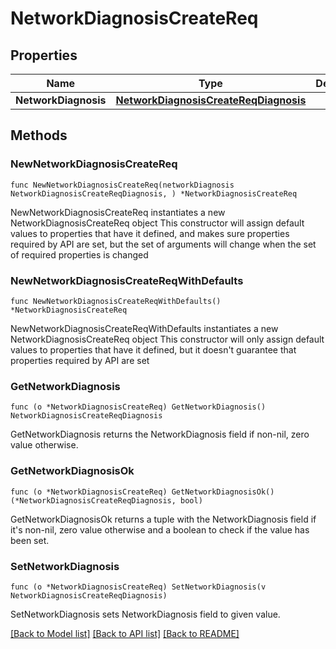 # NetworkDiagnosisCreateReq

## Properties

Name | Type | Description | Notes
------------ | ------------- | ------------- | -------------
**NetworkDiagnosis** | [**NetworkDiagnosisCreateReqDiagnosis**](NetworkDiagnosisCreateReqDiagnosis.md) |  | 

## Methods

### NewNetworkDiagnosisCreateReq

`func NewNetworkDiagnosisCreateReq(networkDiagnosis NetworkDiagnosisCreateReqDiagnosis, ) *NetworkDiagnosisCreateReq`

NewNetworkDiagnosisCreateReq instantiates a new NetworkDiagnosisCreateReq object
This constructor will assign default values to properties that have it defined,
and makes sure properties required by API are set, but the set of arguments
will change when the set of required properties is changed

### NewNetworkDiagnosisCreateReqWithDefaults

`func NewNetworkDiagnosisCreateReqWithDefaults() *NetworkDiagnosisCreateReq`

NewNetworkDiagnosisCreateReqWithDefaults instantiates a new NetworkDiagnosisCreateReq object
This constructor will only assign default values to properties that have it defined,
but it doesn't guarantee that properties required by API are set

### GetNetworkDiagnosis

`func (o *NetworkDiagnosisCreateReq) GetNetworkDiagnosis() NetworkDiagnosisCreateReqDiagnosis`

GetNetworkDiagnosis returns the NetworkDiagnosis field if non-nil, zero value otherwise.

### GetNetworkDiagnosisOk

`func (o *NetworkDiagnosisCreateReq) GetNetworkDiagnosisOk() (*NetworkDiagnosisCreateReqDiagnosis, bool)`

GetNetworkDiagnosisOk returns a tuple with the NetworkDiagnosis field if it's non-nil, zero value otherwise
and a boolean to check if the value has been set.

### SetNetworkDiagnosis

`func (o *NetworkDiagnosisCreateReq) SetNetworkDiagnosis(v NetworkDiagnosisCreateReqDiagnosis)`

SetNetworkDiagnosis sets NetworkDiagnosis field to given value.



[[Back to Model list]](../README.md#documentation-for-models) [[Back to API list]](../README.md#documentation-for-api-endpoints) [[Back to README]](../README.md)


